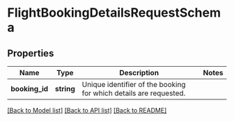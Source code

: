 # FlightBookingDetailsRequestSchema

## Properties
Name | Type | Description | Notes
------------ | ------------- | ------------- | -------------
**booking_id** | **string** | Unique identifier of the booking for which details are requested. | 

[[Back to Model list]](../../README.md#documentation-for-models) [[Back to API list]](../../README.md#documentation-for-api-endpoints) [[Back to README]](../../README.md)

